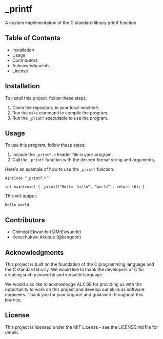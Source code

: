 # _printf

A custom implementation of the C standard library printf function.

## Table of Contents

- Installation
- Usage
- Contributors
- Acknowledgments
- License

## Installation

To install this project, follow these steps:

1. Clone the repository to your local machine.
2. Run the `make` command to compile the program.
3. Run the `_printf` executable to use the program.

## Usage

To use this program, follow these steps:

1. Include the `_printf.h` header file in your program.
2. Call the `_printf` function with the desired format string and arguments.

Here's an example of how to use the `_printf` function:

```
#include “_printf.h”

int main(void) { _printf(“Hello, %s!\n”, “world”); return (0); }
```

This will output:

`Hello world`


## Contributors

- Chimobi Ekwunife (@MrEkwunife)
- Kenechukwu Akubue (@kengoon)

## Acknowledgments

This project is built on the foundation of the C programming language and the C standard library. We would like to thank the developers of C for creating such a powerful and versatile language.

We would also like to acknowledge ALX SE for providing us with the opportunity to work on this project and develop our skills as software engineers. Thank you for your support and guidance throughout this journey.

## License

This project is licensed under the MIT License - see the LICENSE.md file for details.

